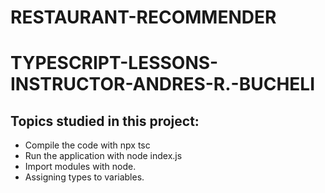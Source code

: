 # RESTAURANT-RECOMMENDER

# TYPESCRIPT-LESSONS-INSTRUCTOR-ANDRES-R.-BUCHELI

## Topics studied in this project:
* Compile the code with npx tsc
* Run the application with node index.js
* Import modules with node.
* Assigning types to variables.
